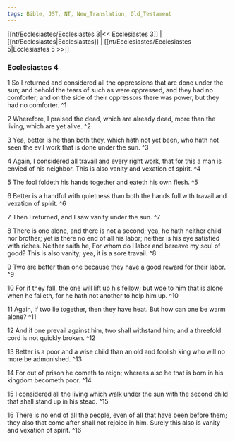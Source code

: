 ```yaml
---
tags: Bible, JST, NT, New_Translation, Old_Testament
---
```


[[nt/Ecclesiastes/Ecclesiastes 3|<< Ecclesiastes 3]] | [[nt/Ecclesiastes|Ecclesiastes]] | [[nt/Ecclesiastes/Ecclesiastes 5|Ecclesiastes 5 >>]]

### Ecclesiastes 4

1 So I returned and considered all the oppressions that are done under the sun; and behold the tears of such as were oppressed, and they had no comforter; and on the side of their oppressors there was power, but they had no comforter.  ^1

2 Wherefore, I praised the dead, which are already dead, more than the living, which are yet alive.  ^2

3 Yea, better is he than both they, which hath not yet been, who hath not seen the evil work that is done under the sun.  ^3

4 Again, I considered all travail and every right work, that for this a man is envied of his neighbor. This is also vanity and vexation of spirit.  ^4

5 The fool foldeth his hands together and eateth his own flesh.  ^5

6 Better is a handful with quietness than both the hands full with travail and vexation of spirit.  ^6

7 Then I returned, and I saw vanity under the sun.  ^7

8 There is one alone, and there is not a second; yea, he hath neither child nor brother; yet is there no end of all his labor; neither is his eye satisfied with riches. Neither saith he, For whom do I labor and bereave my soul of good? This is also vanity; yea, it is a sore travail.  ^8

9 Two are better than one because they have a good reward for their labor.  ^9

10 For if they fall, the one will lift up his fellow; but woe to him that is alone when he falleth, for he hath not another to help him up.  ^10

11 Again, if two lie together, then they have heat. But how can one be warm alone?  ^11

12 And if one prevail against him, two shall withstand him; and a threefold cord is not quickly broken.  ^12

13 Better is a poor and a wise child than an old and foolish king who will no more be admonished.  ^13

14 For out of prison he cometh to reign; whereas also he that is born in his kingdom becometh poor.  ^14

15 I considered all the living which walk under the sun with the second child that shall stand up in his stead.  ^15

16 There is no end of all the people, even of all that have been before them; they also that come after shall not rejoice in him. Surely this also is vanity and vexation of spirit.  ^16

 
